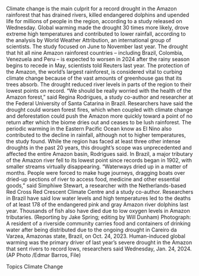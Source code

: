 Climate change is the main culprit for a record drought in the Amazon rainforest that has drained rivers, killed endangered dolphins and upended life for millions of people in the region, according to a study released on Wednesday.
Global warming made the drought 30 times more likely, drove extreme high temperatures and contributed to lower rainfall, according to the analysis by World Weather Attribution, an international group of scientists. The study focused on June to November last year.
The drought that hit all nine Amazon rainforest countries – including Brazil, Colombia, Venezuela and Peru – is expected to worsen in 2024 after the rainy season begins to recede in May, scientists told Reuters last year.
The protection of the Amazon, the world’s largest rainforest, is considered vital to curbing climate change because of the vast amounts of greenhouse gas that its trees absorb. The drought reduced river levels in parts of the region to their lowest points on record.
“We should be really worried with the health of the Amazon forest,” said Regina Rodrigues, a study co-author and researcher at the Federal University of Santa Catarina in Brazil.
Researchers have said the drought could worsen forest fires, which when coupled with climate change and deforestation could push the Amazon more quickly toward a point of no return after which the biome dries out and ceases to be lush rainforest.
The periodic warming in the Eastern Pacific Ocean know as El Nino also contributed to the decline in rainfall, although not to higher temperatures, the study found.
While the region has faced at least three other intense droughts in the past 20 years, this drought’s scope was unprecedented and affected the entire Amazon basin, Rodrigues said.
In Brazil, a major tributary of the Amazon river fell to its lowest point since records began in 1902, with smaller streams virtually disappearing.
“Waterways dried up in a matter of months. People were forced to make huge journeys, dragging boats over dried-up sections of river to access food, medicine and other essential goods,” said Simphiwe Stewart, a researcher with the Netherlands-based Red Cross Red Crescent Climate Centre and a study co-author.
Researchers in Brazil have said low water levels and high temperatures led to the deaths of at least 178 of the endangered pink and gray Amazon river dolphins last year. Thousands of fish also have died due to low oxygen levels in Amazon tributaries.
(Reporting by Jake Spring; editing by Will Dunham)
Photograph: A resident of a riverside community carries food and containers of drinking water after being distributed due to the ongoing drought in Careiro da Varzea, Amazonas state, Brazil, on Oct. 24, 2023. Human-induced global warming was the primary driver of last year’s severe drought in the Amazon that sent rivers to record lows, researchers said Wednesday, Jan. 24, 2024. (AP Photo /Edmar Barros, File)

Topics
Climate Change
